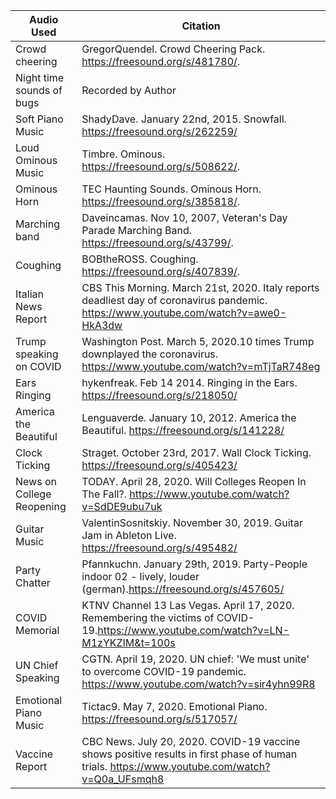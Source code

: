 | Audio Used | Citation | 
|---|---|
| Crowd cheering   |  GregorQuendel. Crowd Cheering Pack. https://freesound.org/s/481780/. |
|  Night time sounds of bugs | Recorded by Author| |  
|Soft Piano Music |ShadyDave. January 22nd, 2015. Snowfall. https://freesound.org/s/262259/|
|Loud Ominous Music|Timbre. Ominous.  https://freesound.org/s/508622/. |
|Ominous Horn |TEC Haunting Sounds. Ominous Horn. https://freesound.org/s/385818/. |
|Marching band |Daveincamas. Nov 10, 2007, Veteran's Day Parade Marching Band. https://freesound.org/s/43799/.| 
|Coughing|BOBtheROSS. Coughing. https://freesound.org/s/407839/. |
|Italian News Report|CBS This Morning. March 21st, 2020. Italy reports deadliest day of coronavirus pandemic. https://www.youtube.com/watch?v=awe0-HkA3dw ||
|Trump speaking on COVID|Washington Post. March 5, 2020.10 times Trump downplayed the coronavirus. https://www.youtube.com/watch?v=mTjTaR748eg|
|Ears Ringing|hykenfreak. Feb 14 2014. Ringing in the Ears. https://freesound.org/s/218050/|
|America the Beautiful|Lenguaverde. January 10, 2012. America the Beautiful. https://freesound.org/s/141228/|
|Clock Ticking|Straget. October 23rd, 2017. Wall Clock Ticking.  https://freesound.org/s/405423/|
|News on College Reopening|TODAY.  April 28, 2020. Will Colleges Reopen In The Fall?. https://www.youtube.com/watch?v=SdDE9ubu7uk|
|Guitar Music|ValentinSosnitskiy. November 30, 2019. Guitar Jam in Ableton Live.  https://freesound.org/s/495482/|
|Party Chatter|Pfannkuchn. January 29th, 2019. Party-People indoor 02 - lively, louder (german).https://freesound.org/s/457605/|
|COVID Memorial|KTNV Channel 13 Las Vegas. April 17, 2020. Remembering the victims of COVID-19.https://www.youtube.com/watch?v=LN-M1zYKZIM&t=100s|
|UN Chief Speaking|CGTN. April 19, 2020. UN chief: 'We must unite' to overcome COVID-19 pandemic. https://www.youtube.com/watch?v=sir4yhn99R8|
|Emotional Piano Music|Tictac9. May 7, 2020. Emotional Piano. https://freesound.org/s/517057/|
|Vaccine Report|CBC News. July 20, 2020. COVID-19 vaccine shows positive results in first phase of human trials. https://www.youtube.com/watch?v=Q0a_UFsmqh8|
